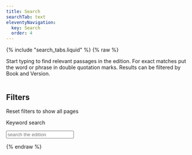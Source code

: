 ```yaml
---
title: Search
searchTab: text
eleventyNavigation:
  key: Search
  order: 4
---
```


<div id="search">
{% include "search_tabs.liquid" %}
{% raw %}
  <p class="tab-intro">
      Start typing to find relevant passages in the edition. For exact matches put the word or phrase in double quotation marks. Results can be filtered by Book and Version.
  </p>
  <div class="columns">
    <form @submit.prevent="onSubmitInputs" class="search-inputs column is-3">
      <h2 class="undecorated">Filters</h2>
      <p><a @click="resetSelection()" class="button is-secondary is-small">Reset filters to show all pages</a></p>
      <nav class="panel is-info" v-if="!selection.hi">
        <p class="panel-heading">
          Keyword search
        </p>
        <div class="panel-block">
          <div class="field">
            <div class="control has-icons-left">
              <input class="input" type="search" v-model="selection.query" autoComplete="off" placeholder='search the edition' @search="search()" @keyup="onKeyUp()">
              <span class="icon is-left">
                <i class="fas fa-search" aria-hidden="true"></i>
              </span>
            </div>
          </div>
        </div>
        <template v-for="(facet, facetKey) in publicFacets">
          <p class="panel-heading">
            {{ getFacetTitleFromKey(facetKey) }}
          </p>
          <div class="panel-block">
            <ul class="undecorated-list">
              <li v-for="(count, optionKey) in facet">
                <label class="checkbox">
                  <input type="checkbox" v-on:change="onClickOption(facetKey, optionKey)" :checked="isOptionSelected(facetKey, optionKey)">
                  {{ optionKey }} 
                  ({{ count }})
                </label>
              </li> 
            </ul>
          </div>
        </template>
      </nav>
    </form>
    <div :class="{'search-results': true, 'column': true, 'updating': this.updating, 'updated': !this.updating }">
      <template v-if="resultsCount">
        <h2 class="undecorated">Results: {{ resultsCount }} {{ pluralise(resultsCount, 'edition page') }}</h2>
        <nav class="pagination" aria-label="pagination">
          <ul class="pagination-list">
            <li>
              <a href="#"
                v-on:click.prevent="onClickPrevPage"
                class="pagination-link button is-primary"
                aria-label="Previous page"
              >
              <!--TO: Unable to remove icon span without breaking page -->
              <span class="icon">
                  <i class="fas fa-caret-left" aria-hidden="true"></i>
                </span>
              ❮ Previous</a>
            </li>
            <li class="pagination-state">
              {{ selection.page }} of {{ lastPageNumber }}
            </li>
            <li>
              <a href="#"
                v-on:click.prevent="onClickNextPage"
                class="pagination-link button is-primary"
                aria-label="Next page"
              >Next ❯
              <!--TO: Unable to remove icon span without breaking page -->
                <span class="icon">
                  <i class="fas fa-caret-right" aria-hidden="true"></i>
                </span>
              </a>
            </li>
          </ul>
        </nav>
        <ul class="undecorated-list">
          <li v-for="(item, indexOnCurrentPage) in resultsOnCurrentPage" :class="{'result-item': 1, 'loaded': item?.extra, 'not-loaded': !(item?.extra)}" :data-item-index="indexOnCurrentPage">
            <template v-if="item.extra">
              <div class="result-head">
                <a :href="item.extra.meta.url">
                  {{ item.extra.meta.title }} 
                  <span class="tag is-light">({{ item.extra.meta.version }})</span>
                </a>
              </div>
              <div class="result-description" v-html="item.extra.excerpt">
              </div>
            </template>
            <template v-else>
              <div class="result-head">
                <a href="#">
                  Book 1, page 1
                  <span class="tag is-light">(Modernised)</span>
                </a>
              </div>
              <div class="result-description">1 Bishop Hall's 'Observations' in His Book of Meditations and Vows These things be comely and pleasant to see, and worthy of honour from the beholders: a young saint; an</div>
            </template>
          </li>
        </ul>
      </template>
      <template v-else>
        <h2>No results</h2>
        <p>Your query didn't return any result. 
          You may want to try different keywords or filters. 
          You can also <a @click.prevent="resetSelection()">reset</a> the search.
        </p>
      </template>
    </div>
  </div>
</div>
{% endraw %}

<script src="/assets/node_modules/vue/dist/vue.global.js"></script>
<script src="/assets/js/textsearch.js" type="module"></script>
